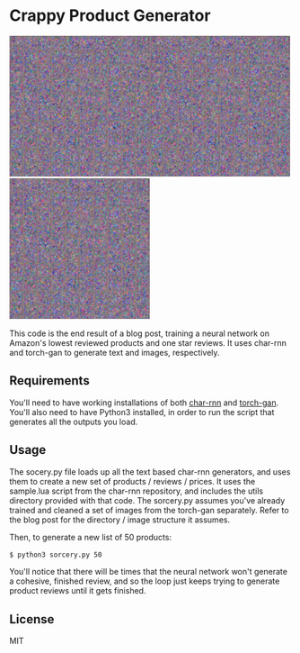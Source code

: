 # Crappy Product Generator

![gan trained on amazon crappy products](https://raw.githubusercontent.com/burningion/crappy-product-generator/master/images/out.gif)![gan trained on amazon crappy products](https://raw.githubusercontent.com/burningion/crappy-product-generator/master/images/out.gif)![gan trained on amazon crappy products](https://raw.githubusercontent.com/burningion/crappy-product-generator/master/images/out.gif)

This code is the end result of a blog post, training a neural network on Amazon's lowest reviewed products and one star reviews. It uses char-rnn and torch-gan to generate text and images, respectively.

## Requirements

You'll need to have working installations of both [char-rnn](https://github.com/karpathy/char-rnn) and [torch-gan](https://github.com/skaae/torch-gan). You'll also need to have Python3 installed, in order to run the script that generates all the outputs you load.

## Usage

The socery.py file loads up all the text based char-rnn generators, and uses them to create a new set of products / reviews / prices. It uses the sample.lua script from the char-rnn repository, and includes the utils directory provided with that code. The sorcery.py assumes you've already trained and cleaned a set of images from the torch-gan separately. Refer to the blog post for the directory / image structure it assumes.

Then, to generate a new list of 50 products:

```bash
$ python3 sorcery.py 50
```

You'll notice that there will be times that the neural network won't generate a cohesive, finished review, and so the loop just keeps trying to generate product reviews until it gets finished.

## License

MIT
